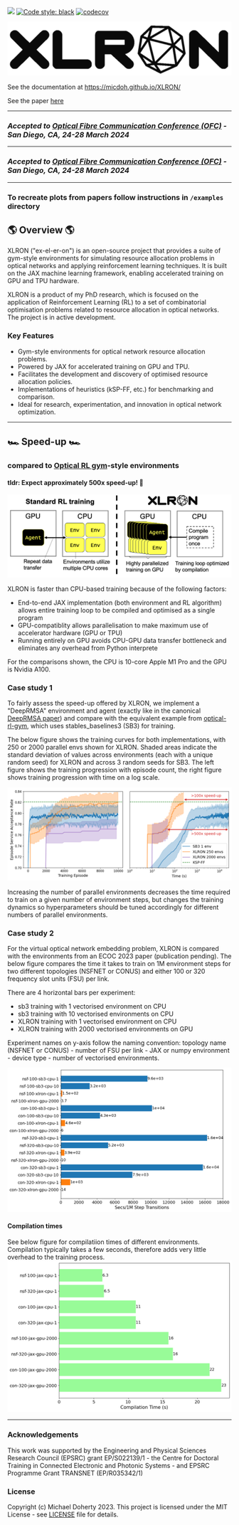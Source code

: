 
[<img src="https://img.shields.io/badge/license-MIT-blue">](https://github.com/micdoh/ONDRLax/LICENSE)
[![Code style: black](https://img.shields.io/badge/code%20style-black-000000.svg)](https://github.com/psf/black)
[![codecov](https://codecov.io/gh/micdoh/XLRON/graph/badge.svg?token=UW9CCLRAFJ)](https://codecov.io/gh/micdoh/XLRON)


<img src="docs/images/xlron_background.png">




See the documentation at https://micdoh.github.io/XLRON/

See the paper [here](ofc_paper.pdf)
___

### *_Accepted to [Optical Fibre Communication Conference (OFC)](https://www.ofcconference.org/en-us/home/about/) - San Diego, CA, 24-28 March 2024_*

___

### *_Accepted to [Optical Fibre Communication Conference (OFC)](https://www.ofcconference.org/en-us/home/about/) - San Diego, CA, 24-28 March 2024_*

___

### To recreate plots from papers follow instructions in `/examples` directory

## 🌎 Overview 🌎 

XLRON ("ex-el-er-on") is an open-source project that provides a suite of gym-style environments for simulating resource allocation problems in optical networks and applying reinforcement learning techniques. It is built on the JAX machine learning framework, enabling accelerated training on GPU and TPU hardware.

XLRON is a product of my PhD research, which is focused on the application of Reinforcement Learning (RL) to a set of combinatorial optimisation problems related to resource allocation in optical networks. The project is in active development.

### Key Features

- Gym-style environments for optical network resource allocation problems.
- Powered by JAX for accelerated training on GPU and TPU.
- Facilitates the development and discovery of optimised resource allocation policies.
- Implementations of heuristics (kSP-FF, etc.) for benchmarking and comparison.
- Ideal for research, experimentation, and innovation in optical network optimization.

---

## 🏎️ Speed-up 🏎️ 
### compared to [Optical RL gym](https://github.com/carlosnatalino/optical-rl-gym)-style environments

#### tldr: Expect approximately 500x speed-up! 🚀

![xlron_diagram.png](docs%2Fimages%2Fxlron_diagram.png)

XLRON is faster than CPU-based training because of the following factors:

- End-to-end JAX implementation (both environment and RL algorithm) allows entire training loop to be compiled and optimised as a single program
- GPU-compatiblity allows parallelisation to make maximum use of accelerator hardware (GPU or TPU)
- Running entirely on GPU avoids CPU-GPU data transfer bottleneck and eliminates any overhead from Python interprete

For the comparisons shown, the CPU is 10-core Apple M1 Pro and the GPU is Nvidia A100.

### Case study 1

To fairly assess the speed-up offered by XLRON, we implement a "DeepRMSA" environment and agent (exactly like in the canonical [DeepRMSA paper](https://ieeexplore.ieee.org/document/8738827)) and compare with the equivalent example from [optical-rl-gym](https://github.com/carlosnatalino/optical-rl-gym/blob/main/examples/stable_baselines3/DeepRMSA.ipynb), which uses stables_baselines3 (SB3) for training.

The below figure shows the training curves for both implementations, with 250 or 2000 parallel envs shown for XLRON. Shaded areas indicate the standard deviation of values across environments (each with a unique random seed) for XLRON and across 3 random seeds for SB3. The left figure shows the training progression with episode count, the right figure shows training progression with time on a log scale.

![ofc2023_comp_all.png](docs%2Fimages%2Fofc2023_comp_all.png)

Increasing the number of parallel environments decreases the time required to train on a given number of environment steps, but changes the training dynamics so hyperparameters should be tuned accordingly for different numbers of parallel environments.



### Case study 2

For the virtual optical network embedding problem, XLRON is compared with the environments from an ECOC 2023 paper (publication pending). The below figure compares the time it takes to train on 1M environment steps for two different topologies (NSFNET or CONUS) and either 100 or 320 frequency slot units (FSU) per link.

There are 4 horizontal bars per experiment:

- sb3 training with 1 vectorised environment on CPU
- sb3 training with 10 vectorised environments on CPU
- XLRON training with 1 vectorised environment on CPU
- XLRON training with 2000 vectorised environments on GPU

Experiment names on y-axis follow the naming convention: topology name (NSFNET or CONUS) - number of FSU per link - JAX or numpy environment - device type - number of vectorised environments.

![ofc2023_vone_comparison.png](docs%2Fimages%2Fofc2023_vone_comparison.png)


#### Compilation times

See below figure for compilatiion times of different environments. Compilation typically takes a few seconds, therefore adds very little overhead to the training process.
![compilation_xlron.png](docs%2Fimages%2Fcompilation_xlron.png)


___
### Acknowledgements
This work was supported by the Engineering and Physical Sciences Research Council (EPSRC) grant EP/S022139/1 - the Centre for Doctoral Training in Connected Electronic and Photonic Systems - and EPSRC Programme Grant TRANSNET (EP/R035342/1)


### License
Copyright (c) Michael Doherty 2023. 
This project is licensed under the MIT License - see [LICENSE](LICENSE) file for details.

